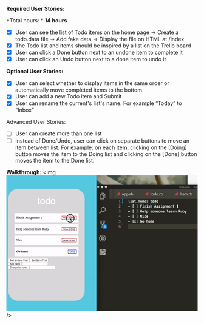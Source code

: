 **Required User Stories:**

  *Total hours: * **14 hours** 

- [x] User can see the list of Todo items on the home page
  -> Create a todo.data file
  -> Add fake data
  -> Display the file on HTML at /index
- [x] The Todo list and items should be inspired by a list on the Trello board
- [x] User can click a Done button next to an undone item to complete it
- [x] User can click an Undo button next to a done item to undo it

**Optional User Stories:**

- [x] User can select whether to display items in the same order or automatically move completed items to the bottom
- [x] User can add a new Todo item and Submit
- [x] User can rename the current's list's name. For example “Today” to “Inbox”

Advanced User Stories:

- [ ] User can create more than one list
- [ ] Instead of Done/Undo, user can click on separate buttons to move an item between list. For example: on each item, clicking on the [Doing] button moves the item to the Doing list and clicking on the [Done] button moves the item to the Done list.

**Walkthrough:**
<img ![](ruby_week2.gif) />

